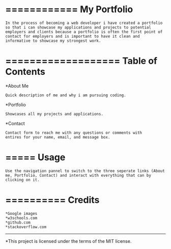 ============
My Portfolio
============

	In the process of becoming a web developer i have created a portfolio so that i can showcase my applications and projects to potential employers and clients because a portfolio is often the first point of contact for employers and is important to have it clean and informative to showcase my strongest work.

===================
Table of Contents
===================

*About Me
	
	Quick description of me and why i am pursuing coding.



*Portfolio

	Showcases all my projects and applications.



*Contact

	Contact form to reach me with any questions or comments with 	entires for your name, email, and message box.


=====
Usage
=====

	Use the navigation pannel to switch to the three seperate links (About me, Portfolio, Contact) and interact with everything that can by clicking on it.


==========
Credits
==========

	*Google images
	*w3schools.com
	*github.com
	*stackoverflow.com


-----------------------------------------------------------------


*This project is licensed under the terms of the MIT license.



